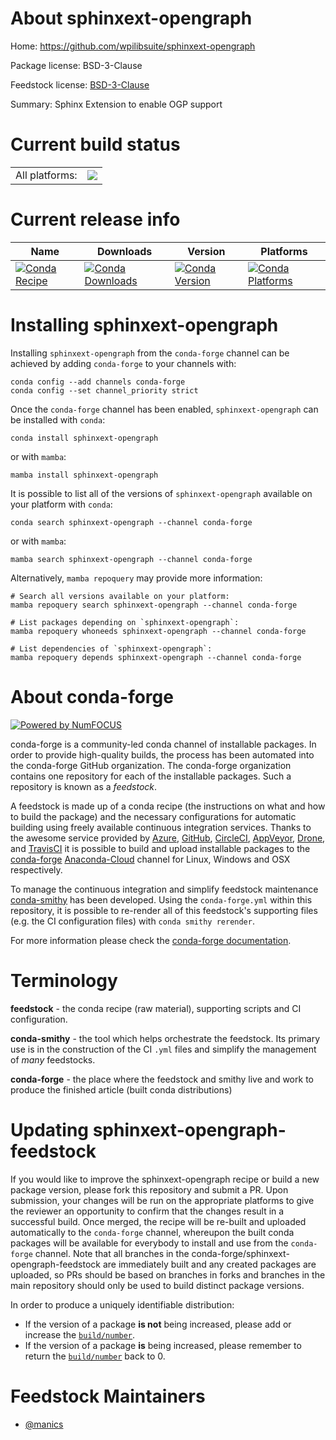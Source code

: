 About sphinxext-opengraph
=========================

Home: https://github.com/wpilibsuite/sphinxext-opengraph

Package license: BSD-3-Clause

Feedstock license: [BSD-3-Clause](https://github.com/conda-forge/sphinxext-opengraph-feedstock/blob/main/LICENSE.txt)

Summary: Sphinx Extension to enable OGP support

Current build status
====================


<table><tr><td>All platforms:</td>
    <td>
      <a href="https://dev.azure.com/conda-forge/feedstock-builds/_build/latest?definitionId=17672&branchName=main">
        <img src="https://dev.azure.com/conda-forge/feedstock-builds/_apis/build/status/sphinxext-opengraph-feedstock?branchName=main">
      </a>
    </td>
  </tr>
</table>

Current release info
====================

| Name | Downloads | Version | Platforms |
| --- | --- | --- | --- |
| [![Conda Recipe](https://img.shields.io/badge/recipe-sphinxext--opengraph-green.svg)](https://anaconda.org/conda-forge/sphinxext-opengraph) | [![Conda Downloads](https://img.shields.io/conda/dn/conda-forge/sphinxext-opengraph.svg)](https://anaconda.org/conda-forge/sphinxext-opengraph) | [![Conda Version](https://img.shields.io/conda/vn/conda-forge/sphinxext-opengraph.svg)](https://anaconda.org/conda-forge/sphinxext-opengraph) | [![Conda Platforms](https://img.shields.io/conda/pn/conda-forge/sphinxext-opengraph.svg)](https://anaconda.org/conda-forge/sphinxext-opengraph) |

Installing sphinxext-opengraph
==============================

Installing `sphinxext-opengraph` from the `conda-forge` channel can be achieved by adding `conda-forge` to your channels with:

```
conda config --add channels conda-forge
conda config --set channel_priority strict
```

Once the `conda-forge` channel has been enabled, `sphinxext-opengraph` can be installed with `conda`:

```
conda install sphinxext-opengraph
```

or with `mamba`:

```
mamba install sphinxext-opengraph
```

It is possible to list all of the versions of `sphinxext-opengraph` available on your platform with `conda`:

```
conda search sphinxext-opengraph --channel conda-forge
```

or with `mamba`:

```
mamba search sphinxext-opengraph --channel conda-forge
```

Alternatively, `mamba repoquery` may provide more information:

```
# Search all versions available on your platform:
mamba repoquery search sphinxext-opengraph --channel conda-forge

# List packages depending on `sphinxext-opengraph`:
mamba repoquery whoneeds sphinxext-opengraph --channel conda-forge

# List dependencies of `sphinxext-opengraph`:
mamba repoquery depends sphinxext-opengraph --channel conda-forge
```


About conda-forge
=================

[![Powered by
NumFOCUS](https://img.shields.io/badge/powered%20by-NumFOCUS-orange.svg?style=flat&colorA=E1523D&colorB=007D8A)](https://numfocus.org)

conda-forge is a community-led conda channel of installable packages.
In order to provide high-quality builds, the process has been automated into the
conda-forge GitHub organization. The conda-forge organization contains one repository
for each of the installable packages. Such a repository is known as a *feedstock*.

A feedstock is made up of a conda recipe (the instructions on what and how to build
the package) and the necessary configurations for automatic building using freely
available continuous integration services. Thanks to the awesome service provided by
[Azure](https://azure.microsoft.com/en-us/services/devops/), [GitHub](https://github.com/),
[CircleCI](https://circleci.com/), [AppVeyor](https://www.appveyor.com/),
[Drone](https://cloud.drone.io/welcome), and [TravisCI](https://travis-ci.com/)
it is possible to build and upload installable packages to the
[conda-forge](https://anaconda.org/conda-forge) [Anaconda-Cloud](https://anaconda.org/)
channel for Linux, Windows and OSX respectively.

To manage the continuous integration and simplify feedstock maintenance
[conda-smithy](https://github.com/conda-forge/conda-smithy) has been developed.
Using the ``conda-forge.yml`` within this repository, it is possible to re-render all of
this feedstock's supporting files (e.g. the CI configuration files) with ``conda smithy rerender``.

For more information please check the [conda-forge documentation](https://conda-forge.org/docs/).

Terminology
===========

**feedstock** - the conda recipe (raw material), supporting scripts and CI configuration.

**conda-smithy** - the tool which helps orchestrate the feedstock.
                   Its primary use is in the construction of the CI ``.yml`` files
                   and simplify the management of *many* feedstocks.

**conda-forge** - the place where the feedstock and smithy live and work to
                  produce the finished article (built conda distributions)


Updating sphinxext-opengraph-feedstock
======================================

If you would like to improve the sphinxext-opengraph recipe or build a new
package version, please fork this repository and submit a PR. Upon submission,
your changes will be run on the appropriate platforms to give the reviewer an
opportunity to confirm that the changes result in a successful build. Once
merged, the recipe will be re-built and uploaded automatically to the
`conda-forge` channel, whereupon the built conda packages will be available for
everybody to install and use from the `conda-forge` channel.
Note that all branches in the conda-forge/sphinxext-opengraph-feedstock are
immediately built and any created packages are uploaded, so PRs should be based
on branches in forks and branches in the main repository should only be used to
build distinct package versions.

In order to produce a uniquely identifiable distribution:
 * If the version of a package **is not** being increased, please add or increase
   the [``build/number``](https://docs.conda.io/projects/conda-build/en/latest/resources/define-metadata.html#build-number-and-string).
 * If the version of a package **is** being increased, please remember to return
   the [``build/number``](https://docs.conda.io/projects/conda-build/en/latest/resources/define-metadata.html#build-number-and-string)
   back to 0.

Feedstock Maintainers
=====================

* [@manics](https://github.com/manics/)

